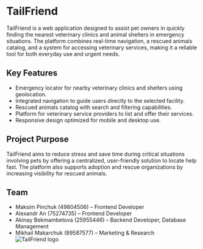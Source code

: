 # TailFriend

TailFriend is a web application designed to assist pet owners in quickly finding the nearest veterinary clinics and animal shelters in emergency situations. The platform combines real-time navigation, a rescued animals catalog, and a system for accessing veterinary services, making it a reliable tool for both everyday use and urgent needs.

## Key Features

- Emergency locator for nearby veterinary clinics and shelters using geolocation.
- Integrated navigation to guide users directly to the selected facility.
- Rescued animals catalog with search and filtering capabilities.
- Platform for veterinary service providers to list and offer their services.
- Responsive design optimized for mobile and desktop use.

## Project Purpose

TailFriend aims to reduce stress and save time during critical situations involving pets by offering a centralized, user-friendly solution to locate help fast. The platform also supports adoption and rescue organizations by increasing visibility for rescued animals.

## Team

- Maksim Pinchuk (49804506) – Frontend Developer  
- Alexandr An (75274735) – Frontend Developer  
- Akinay Bekmambetova (25955446) – Backend Developer, Database Management  
- Mikhail Makarchuk (89587577) – Marketing & Research  
![TailFriend logo](https://github.com/user-attachments/assets/45b5b33a-ba2f-4b48-9b38-360b3fe8731e)
